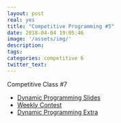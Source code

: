 ```yaml
---
layout: post
real: yes
title: "Competitive Programming #5"
date: 2018-04-04 19:05:46
image: '/assets/img/'
description:
tags:
categories: competitive 6
twitter_text:
---
```


Competitive Class #7

* [Dynamic Programming Slides](https://docs.google.com/presentation/d/1BynpROuErzgmX-LsQ32718X03ZhTcO9632627AKbWJ4/edit?usp=sharing)
* [Weekly Contest](https://a2oj.com/contest?ID=36582)
* [Dynamic Programming Extra](http://trainingcamp.org.ar/anteriores/2017/clases/02-dp-principiante.pdf)
